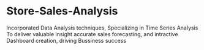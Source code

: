 # Store-Sales-Analysis
Incorporated Data Analysis techniques, Specializing in Time Series Analysis To deliver valuable insight accurate sales forecasting, and intractive Dashboard creation, driving Bussiness success
